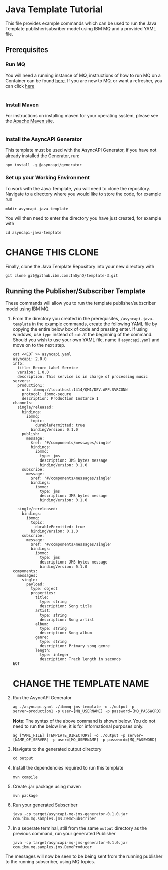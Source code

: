 Java Template Tutorial
===

This file provides example commands which can be used to run the Java Template publisher/subsriber model using IBM MQ and a provided YAML file.

## Prerequisites

### Run MQ
You will need a running instance of MQ, instructions of how to run MQ on a Container can be found [here](https://developer.ibm.com/tutorials/mq-connect-app-queue-manager-containers/). If you are new to MQ, or want a refresher, you can click [here](https://ibm.biz/learn-mq)
<br></br>

### Install Maven
For instructions on installing maven for your operating system, please see the [Apache Maven site](https://maven.apache.org/install.html).
<br></br>

### Install the AsyncAPI Generator
This template must be used with the AsyncAPI Generator, if you have not already installed the Generator, run:
```
npm install -g @asyncapi/generator
```
### Set up your Working Environment
To work with the Java Template, you will need to clone the repository. Navigate to a directory where you would like to store the code, for example run
```
mkdir asyncapi-java-template
```
You will then need to enter the directory you have just created, for example with
```
cd asyncapi-java-template
```
# CHANGE THIS CLONE
Finally, clone the Java Template Repository into your new directory with
```
git clone git@github.ibm.com:InSynQ/template-3.git
```

## Running the Publisher/Subscriber Template
These commands will allow you to run the template publisher/subscriber model using IBM MQ. 
1. From the directory you created in the prerequisites, `/asyncapi-java-template` in the example commands, create the following YAML file by copying the entire below box of code and pressing enter. If using windows, use `type` instead of `cat` at the beginning of the command. Should you wish to use your own YAML file, name it `asyncapi.yaml` and move on to the next step.
    ```
    cat <<EOT >> asyncapi.yaml
    asyncapi: 2.0.0
    info:
      title: Record Label Service
      version: 1.0.0
      description: This service is in charge of processing music
    servers:
      production1:
        url: ibmmq://localhost:1414/QM1/DEV.APP.SVRCONN
        protocol: ibmmq-secure
        description: Production Instance 1
    channels:
      single/released:
        bindings:
          ibmmq:
            topic:
              durablePermitted: true
            bindingVersion: 0.1.0
        publish: 
          message:
            $ref: '#/components/messages/single'
            bindings:
              ibmmq:
                type: jms
                description: JMS bytes message
                bindingVersion: 0.1.0
        subscribe:
          message:
            $ref: '#/components/messages/single'
            bindings:
              ibmmq:
                type: jms
                description: JMS bytes message
                bindingVersion: 0.1.0

      single/rereleased:
        bindings:
          ibmmq:
            topic:
              durablePermitted: true
            bindingVersion: 0.1.0
        subscribe:
          message:
            $ref: '#/components/messages/single'
            bindings:
              ibmmq:
                type: jms
                description: JMS bytes message
                bindingVersion: 0.1.0
    components:
      messages:
        single:
          payload:
            type: object
            properties:
              title:
                type: string
                description: Song title
              artist:
                type: string
                description: Song artist
              album:
                type: string
                description: Song album
              genre:
                type: string
                description: Primary song genre
              length:
                type: integer
                description: Track length in seconds
    EOT
    ```
    # CHANGE THE TEMPLATE NAME
2. Run the AsyncAPI Generator
    ```
    ag ./asyncapi.yaml ./ibmmq-jms-template -o ./output -p server=production1 -p user=[MQ_USERNAME] -p password=[MQ_PASSWORD]
    ```
    **Note**: The syntax of the above command is shown below. You do not need to run the below line, it is for informational purposes only.
    ```
    ag [YAML_FILE] [TEMPLATE_DIRECTORY] -o ./output -p server=[NAME_OF_SERVER] -p user=[MQ_USERNAME] -p password=[MQ_PASSWORD]
    ```
3. Navigate to the generated output directory
    ```
    cd output
    ```
3. Install the dependencies required to run this template
    ```
    mvn compile 
    ```
4. Create .jar package using maven
    ```
    mvn package
    ```
5. Run your generated Subscriber
    ```
    java -cp target/asyncapi-mq-jms-generator-0.1.0.jar com.ibm.mq.samples.jms.DemoSubscriber
    ```
6. In a seperate terminal, still from the same `output` directory as the previous command, run your generated Publisher   
    ```
    java -cp target/asyncapi-mq-jms-generator-0.1.0.jar com.ibm.mq.samples.jms.DemoProducer
    ```

The messages will now be seen to be being sent from the running publisher to the running subscriber, using MQ topics.
